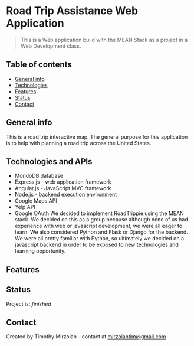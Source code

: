 # Road Trip Assistance Web Application
> This is a Web application build with the MEAN Stack as a project in a Web Development class. 

## Table of contents
* [General info](#general-info)
* [Technologies](#technologies)
* [Features](#features)
* [Status](#status)
* [Contact](#contact)

## General info
This is a road trip interactive map. The general purpose for this application is to help with planning a road trip across the United States.

## Technologies and APIs
* MondoDB database
* Express.js - web application framework
* Angular.js - JavaScript MVC framework
* Node.js - backend execution environment
* Google Maps API
* Yelp API
* Google OAuth
We decided to implement RoadTrippie using the MEAN stack. We decided on this as a group because although none of us
had experience with web or javascript development, we were all eager to learn. We also considered Python and Flask or Django
for the backend. We were all pretty familiar with Python, so ultimately we decided on a javascript backend in order to be 
exposed to new technologies and learning opportunity.

## Features

## Status
Project is: _finished_

## Contact
Created by Timothy Mirzoian - contact at mirzoiantim@gmail.com
